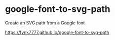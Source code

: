 # google-font-to-svg-path
Create an SVG path from a Google font

https://fynk7777.github.io/google-font-to-svg-path
